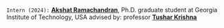 `Intern (2024):` <a target="_blank" href="https://akshatramachandran.github.io/"><b>Akshat Ramachandran</b></a>, 
Ph.D. graduate student at Georgia Institute of Technology, USA
advised by: professor <a target="_blank" href="https://tusharkrishna.ece.gatech.edu/"><b>Tushar Krishna</b></a>   
